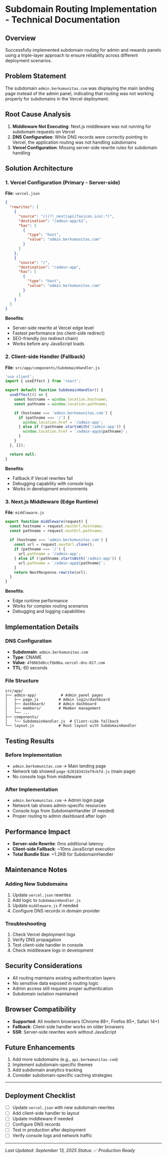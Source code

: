 # Subdomain Routing Implementation - Technical Documentation

## Overview
Successfully implemented subdomain routing for admin and rewards panels using a triple-layer approach to ensure reliability across different deployment scenarios.

## Problem Statement
The subdomain `admin.berkomunitas.com` was displaying the main landing page instead of the admin panel, indicating that routing was not working properly for subdomains in the Vercel deployment.

## Root Cause Analysis
1. **Middleware Not Executing**: Next.js middleware was not running for subdomain requests on Vercel
2. **DNS Configuration**: While DNS records were correctly pointing to Vercel, the application routing was not handling subdomains
3. **Vercel Configuration**: Missing server-side rewrite rules for subdomain handling

## Solution Architecture

### 1. Vercel Configuration (Primary - Server-side)
**File**: `vercel.json`
```json
{
  "rewrites": [
    {
      "source": "/((?!_next|api|favicon.ico).*)",
      "destination": "/admin-app/$1",
      "has": [
        {
          "type": "host",
          "value": "admin.berkomunitas.com"
        }
      ]
    },
    {
      "source": "/",
      "destination": "/admin-app",
      "has": [
        {
          "type": "host",
          "value": "admin.berkomunitas.com"
        }
      ]
    }
  ]
}
```

**Benefits**:
- Server-side rewrite at Vercel edge level
- Fastest performance (no client-side redirect)
- SEO-friendly (no redirect chain)
- Works before any JavaScript loads

### 2. Client-side Handler (Fallback)
**File**: `src/app/components/SubdomainHandler.js`
```javascript
'use client';
import { useEffect } from 'react';

export default function SubdomainHandler() {
  useEffect(() => {
    const hostname = window.location.hostname;
    const pathname = window.location.pathname;

    if (hostname === 'admin.berkomunitas.com') {
      if (pathname === '/') {
        window.location.href = '/admin-app';
      } else if (!pathname.startsWith('/admin-app')) {
        window.location.href = `/admin-app${pathname}`;
      }
    }
  }, []);

  return null;
}
```

**Benefits**:
- Fallback if Vercel rewrites fail
- Debugging capability with console logs
- Works in development environments

### 3. Next.js Middleware (Edge Runtime)
**File**: `middleware.js`
```javascript
export function middleware(request) {
  const hostname = request.nextUrl.hostname;
  const pathname = request.nextUrl.pathname;
  
  if (hostname === 'admin.berkomunitas.com') {
    const url = request.nextUrl.clone();
    if (pathname === '/') {
      url.pathname = '/admin-app';
    } else if (!pathname.startsWith('/admin-app')) {
      url.pathname = `/admin-app${pathname}`;
    }
    return NextResponse.rewrite(url);
  }
}
```

**Benefits**:
- Edge runtime performance
- Works for complex routing scenarios
- Debugging and logging capabilities

## Implementation Details

### DNS Configuration
- **Subdomain**: `admin.berkomunitas.com`
- **Type**: CNAME
- **Value**: `4f08b5d0ccfbb0ba.vercel-dns-017.com`
- **TTL**: 60 seconds

### File Structure
```
src/app/
├── admin-app/           # Admin panel pages
│   ├── page.js         # Admin login/dashboard
│   ├── dashboard/      # Admin dashboard
│   ├── members/        # Member management
│   └── ...
├── components/
│   └── SubdomainHandler.js  # Client-side fallback
└── layout.js           # Root layout with SubdomainHandler
```

## Testing Results

### Before Implementation
- `admin.berkomunitas.com` → Main landing page
- Network tab showed `page-620183415ef9cbfd.js` (main page)
- No console logs from middleware

### After Implementation
- `admin.berkomunitas.com` → Admin login page
- Network tab shows admin-specific resources
- Console logs from SubdomainHandler (if needed)
- Proper routing to admin dashboard after login

## Performance Impact
- **Server-side Rewrite**: 0ms additional latency
- **Client-side Fallback**: ~10ms JavaScript execution
- **Total Bundle Size**: +1.2KB for SubdomainHandler

## Maintenance Notes

### Adding New Subdomains
1. Update `vercel.json` rewrites
2. Add logic to `SubdomainHandler.js`
3. Update `middleware.js` if needed
4. Configure DNS records in domain provider

### Troubleshooting
1. Check Vercel deployment logs
2. Verify DNS propagation
3. Test client-side handler in console
4. Check middleware logs in development

## Security Considerations
- All routing maintains existing authentication layers
- No sensitive data exposed in routing logic
- Admin access still requires proper authentication
- Subdomain isolation maintained

## Browser Compatibility
- **Supported**: All modern browsers (Chrome 88+, Firefox 85+, Safari 14+)
- **Fallback**: Client-side handler works on older browsers
- **SSR**: Server-side rewrites work without JavaScript

## Future Enhancements
1. Add more subdomains (e.g., `api.berkomunitas.com`)
2. Implement subdomain-specific themes
3. Add subdomain analytics tracking
4. Consider subdomain-specific caching strategies

---

## Deployment Checklist
- [ ] Update `vercel.json` with new subdomain rewrites
- [ ] Add client-side handler to layout
- [ ] Update middleware if needed
- [ ] Configure DNS records
- [ ] Test in production after deployment
- [ ] Verify console logs and network traffic

---

*Last Updated: September 13, 2025*
*Status: ✅ Production Ready*
